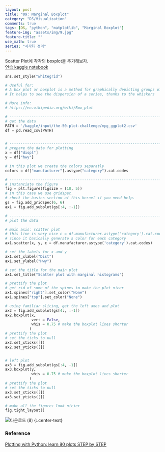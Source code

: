 ```yaml
---
layout: post
title: "09: Marginal Boxplot"
category: "DS/Visualization"
comments: true
tags: [DS, "python", "matplotlib", "Marginal Boxplot"]
feature-img: "assets/img/9.jpg"
feature-title: ""
use_math: true
series: "시각화 정리"
---
```


Scatter Plot에 각각의 boxplot을 추가해보자.  
[연습 kaggle notebook](https://www.kaggle.com/wansook0316/plotting-with-python-learn-80-plots-step-by-step/edit)

```python
sns.set_style("whitegrid")

# Useful for:
# A box plot or boxplot is a method for graphically depicting groups of numerical data through their quartiles.
# It helps to see the dispersion of a series, thanks to the whiskers

# More info:
# https://en.wikipedia.org/wiki/Box_plot

# ----------------------------------------------------------------------------------------------------
# get the data
PATH = '/kaggle/input/the-50-plot-challenge/mpg_ggplot2.csv'
df = pd.read_csv(PATH)


# ----------------------------------------------------------------------------------------------------
# prepare the data for plotting
x = df["displ"]
y = df["hwy"]

# in this plot we create the colors separatly
colors = df["manufacturer"].astype("category").cat.codes

# ----------------------------------------------------------------------------------------------------
# instanciate the figure
fig = plt.figure(figsize = (10, 5))
# in this case we use gridspec.
# check the basics section of this kernel if you need help.
gs = fig.add_gridspec(6, 6)
ax1 = fig.add_subplot(gs[:4, :-1])

# ----------------------------------------------------------------------------------------------------
# plot the data

# main axis: scatter plot
# this line is very nice c = df.manufacturer.astype('category').cat.codes
# since it basically generate a color for each category
ax1.scatter(x, y, c = df.manufacturer.astype('category').cat.codes)

# set the labels for x and y
ax1.set_xlabel("Dist")
ax1.set_ylabel("Hwy")

# set the title for the main plot
ax1.set_title("Scatter plot with marginal histograms")

# prettify the plot
# get rid of some of the spines to make the plot nicer
ax1.spines["right"].set_color("None")
ax1.spines["top"].set_color("None")

# using familiar slicing, get the left axes and plot
ax2 = fig.add_subplot(gs[4:, :-1])
ax2.boxplot(x,
            vert = False,
            whis = 0.75 # make the boxplot lines shorter
           )
# prettify the plot
# set the ticks to null
ax2.set_xticks([])
ax2.set_yticks([])


# left plot
ax3 = fig.add_subplot(gs[:4, -1])
ax3.boxplot(y,
            whis = 0.75 # make the boxplot lines shorter
           )
# prettify the plot
# set the ticks to null
ax3.set_xticks([])
ax3.set_yticks([])

# make all the figures look nicier
fig.tight_layout()
```

![다운로드 (8)](https://user-images.githubusercontent.com/37871541/82113906-4c57d500-9794-11ea-9d57-4b64f45b0fb7.png)
{:.center-text}

### Reference

[Plotting with Python: learn 80 plots STEP by STEP](https://www.kaggle.com/python10pm/plotting-with-python-learn-80-plots-step-by-step)
